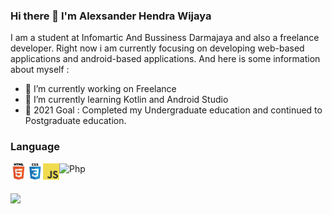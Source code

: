 ### Hi there 👋 I'm Alexsander Hendra Wijaya

I am a student at Infomartic And Bussiness Darmajaya and also a freelance developer. Right now i am currently focusing on developing web-based applications and android-based applications. And here is some information about myself :

- 🔭 I’m currently working on Freelance
- 🌱 I’m currently learning Kotlin and Android Studio
- 🥅 2021 Goal : Completed my Undergraduate education and continued to Postgraduate education.



### Language
<img align="left" alt="HTML5" width="26px" src="https://raw.githubusercontent.com/github/explore/80688e429a7d4ef2fca1e82350fe8e3517d3494d/topics/html/html.png" />
<img align="left" alt="CSS3" width="26px" src="https://raw.githubusercontent.com/github/explore/80688e429a7d4ef2fca1e82350fe8e3517d3494d/topics/css/css.png" />
<img align="left" alt="JavaScript" width="26px" src="https://raw.githubusercontent.com/github/explore/80688e429a7d4ef2fca1e82350fe8e3517d3494d/topics/javascript/javascript.png" />
<img align="left" alt="Php" width="auto" src="https://camo.githubusercontent.com/9c08792591aec35efd5c56883cf8400f49f6acfac7a97fa8c674c772b12d5712/68747470733a2f2f696d672e736869656c64732e696f2f62616467652f2d5048502d2532333446354439353f7374796c653d666c6174266c6f676f3d504850266c6f676f436f6c6f723d7768697465" />

<br><br>

<img src="https://github-readme-stats.vercel.app/api?username=alexistdev&&show_icons=true&title_color=ffffff&icon_color=bb2acf&text_color=daf7dc&bg_color=151515">
